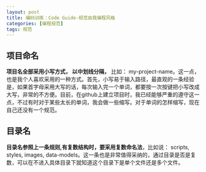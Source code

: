 ```yaml
---
layout: post
title: 编码训练：Code Guide-规范自我编程风格
categories: [编程规范]
tags: 规范
---
```


## 项目命名
**项目名全部采用小写方式， 以中划线分隔，** 比如： my-project-name。这一点，也是我个人喜欢采用的一种方式。首先，小写易于输入路径，最直观的一条经验是，如果首字母采用大写的话，每次输入完一个单词，都要按一次按键把小写改成大写，非常的不方便。目前，在github上建立项目时，我已经能够严重的遵守这一点，不过有时对于某些太长的单词，我会做一些缩写。对于单词的怎样缩写，现在自己还没有一个规范。

## 目录名
**目录名参照上一条规则,有复数结构时，要采用复数命名法**，比如说： scripts, styles, images, data-models。这一条也是非常值得采纳的，通过目录是否是复数，可以在不进入具体目录下就知道这个目录下是单个文件还是多个文件。